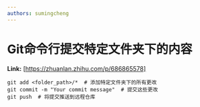 ```yaml
---
authors: sumingcheng
---
```

# Git命令行提交特定文件夹下的内容



 **Link:** [https://zhuanlan.zhihu.com/p/686865578]


```
git add <folder_path>/*  # 添加特定文件夹下的所有更改
git commit -m "Your commit message"  # 提交这些更改
git push  # 将提交推送到远程仓库
```
